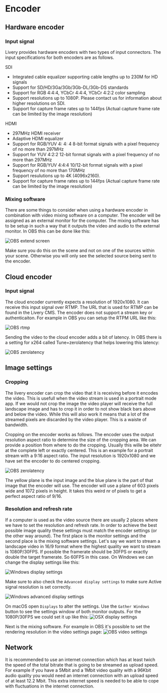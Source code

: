 # Encoder

## Hardware encoder

### Input signal

Livery provides hardware encoders with two types of input connectors.
The input specifications for both encoders are as follows.

SDI

- Integrated cable equalizer supporting cable lengths up to 230M for HD signals
- Support for SD/HD/3Ga/3Gb/3Gb-DL/3Gb-DS standards
- Support for RGB 4:4:4, YCbCr 4:4:4, YCbCr 4:2:2 color sampling
- Support resolutions up to 1080P. Please contact us for information about higher resolutions on SDI.
- Support for capture frame rates up to 144fps (Actual capture frame rate can be limited by the image resolution)

HDMI

- 297MHz HDMI receiver
- Adaptive HDMI equalizer
- Support for RGB/YUV 4: 4: 4 8-bit format signals with a pixel frequency of no more than 297MHz
- Support for YUV 4:2:2 12-bit format signals with a pixel frequency of no more than 297MHz
- Support for RGB/YUV 4:4:4 10/12-bit format signals with a pixel frequency of no more than 170MHz
- Support resulutions up to 4K (4096x2160).
- Support for capture frame rates up to 144fps (Actual capture frame rate can be limited by the image resolution)

### Mixing software

There are some things to consider when using a hardware encoder in combination with video mixing software on a computer. The encoder will be assigned as an external monitor for the computer. The mixing software has to be setup in such a way that it outputs the video and audio to the external monitor. In OBS this can be done like this:

![OBS extend screen](encoder/obs-extend-screen.png)

Make sure you do this on the scene and not on one of the sources within your scene. Otherwise you will only see the selected source being sent to the encoder.

## Cloud encoder

### Input signal

The cloud encoder currently expects a resolution of 1920x1080. It can receive this input signal over RTMP. The URL that is used for RTMP can be found in the Livery CMS. The encoder does not support a stream key or authenticaiton. For example in OBS you can setup the RTPM URL like this:

![OBS rtmp](encoder/obs-rtmp.png)

Sending the video to the cloud encoder adds a bit of latency. In OBS there is a setting for x264 called Tune=zerolatency that helps lowering this latency:

![OBS zerolatency](encoder/obs-zerolatency.png)

## Image settings

### Cropping

The livery encoder can crop the video that it is receiving before it encodes the video. This is usefull when the video stream is used in a portrait mode app. If we would not crop the image the video player will receive the full landscape image and has to crop it in order to not show black bars above and below the video. While this will also work it means that a lot of the streamed pixels are discarded by the video player. This is a waiste of bandwidth.

Cropping on the encoder works as follows. The encoder uses the output resolution aspect ratio to determine the size of the cropping area. We can provide a position from where to do the cropping. Usually this wille be eitehr at the complete left or exactly centered. This is an example for a portrait stream with a 9:16 aspect ratio. The input resolution is 1920x1080 and we have set the encoder to do centered cropping.

![OBS zerolatency](encoder/cropping.png)

The yellow plane is the input image and the blue plane is the part of that image that the encoder will use. The encoder will use a plane of 603 pixels wide and 1072 pixels in height. It takes this weird nr of pixels to get a perfect aspect ratio of 9/16.

### Resolution and refresh rate

If a computer is used as the video source there are usually 2 places where we have to set the resolution and refresh rate. In order to achieve the best possible image quality these settings must match the encoder settings (or the other way around). The first place is the monitor settings and the second place is the mixing software settings. Let's say we want to stream a landscape video in 16/9 format where the highest quality we want to stream is 1080P/30FPS. If possible the framerate should be 30FPS or exactly double the target framerate. So 60FPS in this case. On Windows we can change the display settings like this:

![Windows display settings](encoder/windows-display-settings-1.png)

Make sure to also check the `Advanced display settings` to make sure Active signal resolution is set correctly.

![Windows advanced display settings](encoder/windows-display-settings-2.png)

On macOS open `Displays` to alter the settings. Use the `Gather Windows` button to see the settings window of both monitor outputs. For the 1080P/30FPS we could set it up like this:
![OSX display settings](encoder/osx-display-settings.png)

Next is the mixing software. For example in OBS it's possible to set the rendering resolution in the video settings page:
![OBS video settings](encoder/obs-video-settings.png)

## Network

It is recommended to use an internet connection which has at least twich the speed of the total bitrate that is going to be streamed as upload speed. For example if you have a 5Mbit and a 1Mbit video quality with a 96Kbit audio quality you would need an internet connection with an upload speed of at least 12.2 Mbit. This extra internet speed is needed to be able to cope with fluctuations in the internet connection.
